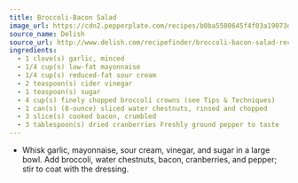 ```yaml
---
title: Broccoli-Bacon Salad
image_url: https://cdn2.pepperplate.com/recipes/b0ba5580645f4f03a19073dc68431fe3.jpg
source_name: Delish
source_url: http://www.delish.com/recipefinder/broccoli-bacon-salad-recipe-6461
ingredients:
  - 1 clove(s) garlic, minced
  - 1/4 cup(s) low-fat mayonnaise
  - 1/4 cup(s) reduced-fat sour cream
  - 2 teaspoon(s) cider vinegar
  - 1 teaspoon(s) sugar
  - 4 cup(s) finely chopped broccoli crowns (see Tips & Techniques)
  - 1 can(s) (8-ounce) sliced water chestnuts, rinsed and chopped
  - 3 slice(s) cooked bacon, crumbled
  - 3 tablespoon(s) dried cranberries Freshly ground pepper to taste
---
```


* Whisk garlic, mayonnaise, sour cream, vinegar, and sugar in a large bowl. Add broccoli, water chestnuts, bacon, cranberries, and pepper; stir to coat with the dressing.
